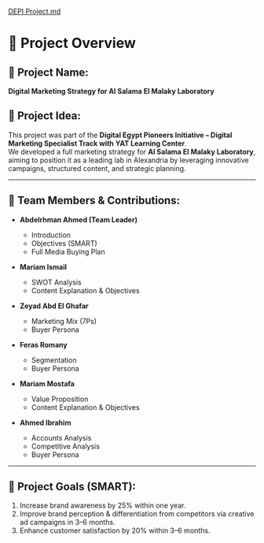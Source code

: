 [DEPI Project.md](https://github.com/user-attachments/files/22536442/DEPI.Project.md)
# 📌 Project Overview  

## 🔹 Project Name:  
**Digital Marketing Strategy for Al Salama El Malaky Laboratory**  

## 🔹 Project Idea:  
This project was part of the **Digital Egypt Pioneers Initiative – Digital Marketing Specialist Track with YAT Learning Center**.  
We developed a full marketing strategy for **Al Salama El Malaky Laboratory**, aiming to position it as a leading lab in Alexandria by leveraging innovative campaigns, structured content, and strategic planning.  

---

## 👥 Team Members & Contributions:  

- **Abdelrhman Ahmed (Team Leader)**  
  * Introduction  
  * Objectives (SMART)  
  * Full Media Buying Plan  

- **Mariam Ismail**  
  * SWOT Analysis  
  * Content Explanation & Objectives  

- **Zeyad Abd El Ghafar**  
  * Marketing Mix (7Ps)  
  * Buyer Persona  

- **Feras Romany**  
  * Segmentation  
  * Buyer Persona  

- **Mariam Mostafa**  
  * Value Proposition  
  * Content Explanation & Objectives  

- **Ahmed Ibrahim**  
  * Accounts Analysis  
  * Competitive Analysis  
  * Buyer Persona  

---

## 🎯 Project Goals (SMART):  
1. Increase brand awareness by 25% within one year.  
2. Improve brand perception & differentiation from competitors via creative ad campaigns in 3–6 months.  
3. Enhance customer satisfaction by 20% within 3–6 months.  
